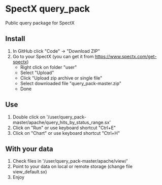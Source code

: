 # SpectX query_pack
Public query package for SpectX

## Install
1) In GitHub click "Code" -> "Download ZIP"
2) Go to your SpectX (you can get it from https://www.spectx.com/get-spectx)
    * Right click on folder "user"
    * Select "Upload"
    * Click "Upload zip archive or single file"
    * Select downloaded file "query_pack-master.zip"
    * Done

## Use    
1) Double click on '/user/query_pack-master/apache/query_hits_by_status_range.sx'
2) Click on "Run" or use keyboard shortcut "Ctrl+E"
3) Click on "Chart" or use keyboard shortcut "Ctrl+H"

## With your data
1) Check files in '/user/query_pack-master/apache/view/'
2) Point to your data on local or remote storage (change file view_default.sx)
3) Enjoy
